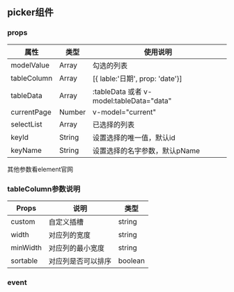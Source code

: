 ## picker组件

### props
| 属性 | 类型 | 使用说明 |
| ---- | ----| ---- |
| modelValue | Array | 勾选的列表 |
| tableColumn | Array | [{ lable:'日期', prop: 'date'}] |
| tableData | Array |  :tableData 或者 v-model:tableData="data" |
| currentPage | Number |  v-model="current" |
| selectList | Array |  已选择的列表 |
| keyId | String |  设置选择的唯一值，默认id |
| keyName | String |  设置选择的名字参数，默认pName |

其他参数看element官网

### tableColumn参数说明
| Props | 说明 | 类型 |
| ---- | ----| ---- |
| custom | 自定义插槽 | string |
| width | 对应列的宽度 | string |
| minWidth | 对应列的最小宽度 | string |
| sortable | 对应列是否可以排序 | boolean |


### event


